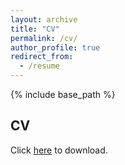 ```yaml
---
layout: archive
title: "CV"
permalink: /cv/
author_profile: true
redirect_from:
  - /resume
---
```


{% include base_path %}

## CV

Click [here](../files/CV-zhide_lu.pdf) to download.

